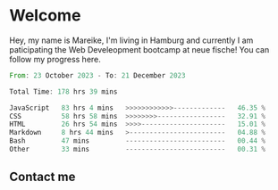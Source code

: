# Welcome

Hey, my name is Mareike, I'm living in Hamburg and currently I am paticipating the Web Develeopment bootcamp at neue fische!
You can follow my progress here.

<!--START_SECTION:waka-->

```rust
From: 23 October 2023 - To: 21 December 2023

Total Time: 178 hrs 39 mins

JavaScript   83 hrs 4 mins   >>>>>>>>>>>>-------------   46.35 %
CSS          58 hrs 58 mins  >>>>>>>>-----------------   32.91 %
HTML         26 hrs 54 mins  >>>>---------------------   15.01 %
Markdown     8 hrs 44 mins   >------------------------   04.88 %
Bash         47 mins         -------------------------   00.44 %
Other        33 mins         -------------------------   00.31 %
```

<!--END_SECTION:waka-->

## Contact me



